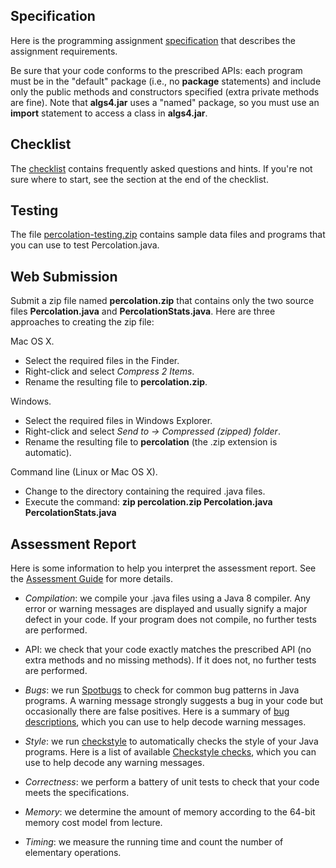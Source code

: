 **Specification**
-----------------

Here is the programming assignment [specification](http://coursera.cs.princeton.edu/algs4/assignments/percolation.html) that describes the assignment requirements.

Be sure that your code conforms to the prescribed APIs: each program must be in the "default" package (i.e., no **package** statements) and include only the public methods and constructors specified (extra private methods are fine). Note that **algs4.jar** uses a "named" package, so you must use an **import** statement to access a class in **algs4.jar**.

**Checklist**
-------------

The [checklist](http://coursera.cs.princeton.edu/algs4/checklists/percolation.html) contains frequently asked questions and hints. If you're not sure where to start, see the section at the end of the checklist.

**Testing**
-----------

The file [percolation-testing.zip](http://coursera.cs.princeton.edu/algs4/testing/percolation-testing.zip "percolation project") contains sample data files and programs that you can use to test Percolation.java.

**Web Submission**
------------------

Submit a zip file named **percolation.zip** that contains only the two source files **Percolation.java** and **PercolationStats.java**. Here are three approaches to creating the zip file:

Mac OS X.

*   Select the required files in the Finder.
*   Right-click and select _Compress 2 Items_.
*   Rename the resulting file to **percolation.zip**.

Windows.

*   Select the required files in Windows Explorer.
*   Right-click and select _Send to -> Compressed (zipped) folder_.
*   Rename the resulting file to **percolation** (the .zip extension is automatic).

Command line (Linux or Mac OS X).

*   Change to the directory containing the required .java files.
*   Execute the command: **zip percolation.zip Percolation.java PercolationStats.java**

**Assessment Report**
---------------------

Here is some information to help you interpret the assessment report. See the [Assessment Guide](https://www.coursera.org/learn/algorithms-part1/resources/R2mre) for more details.

*   _Compilation_: we compile your .java files using a Java 8 compiler. Any error or warning messages are displayed and usually signify a major defect in your code. If your program does not compile, no further tests are performed.
*   API: we check that your code exactly matches the prescribed API (no extra methods and no missing methods). If it does not, no further tests are performed.
*   _Bugs_: we run [Spotbugs](https://spotbugs.github.io "Spotbugs home page") to check for common bug patterns in Java programs. A warning message strongly suggests a bug in your code but occasionally there are false positives. Here is a summary of [bug descriptions](https://spotbugs.readthedocs.io/en/latest/bugDescriptions.html "Spotbugs bug descriptions"), which you can use to help decode warning messages.

*   _Style_: we run [checkstyle](http://checkstyle.sourceforge.net) to automatically checks the style of your Java programs. Here is a list of available [Checkstyle checks](http://checkstyle.sourceforge.net/checks.html "Checkstyle checks"), which you can use to help decode any warning messages.

*   _Correctness_: we perform a battery of unit tests to check that your code meets the specifications.
*   _Memory_: we determine the amount of memory according to the 64-bit memory cost model from lecture.
*   _Timing_: we measure the running time and count the number of elementary operations.
